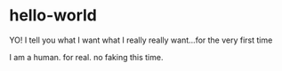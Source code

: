 # hello-world
YO! I tell you what I want what I really really want...for the very first time

I am a human. for real. no faking this time.
